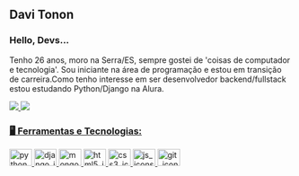## Davi Tonon
### Hello, Devs... 

Tenho 26 anos, moro na Serra/ES, sempre gostei de 'coisas de computador e tecnologia'. Sou iniciante na área de programação e estou em transição de carreira.Como tenho interesse em ser desenvolvedor backend/fullstack estou estudando Python/Django na Alura.

<div>
   <a href="https://github.com/davibtonon">
  <img src="https://github-readme-stats.vercel.app/api?username=davibtonon&count_private=true&show_icons=true&theme=synthwave"/>
  <img src="https://github-readme-stats.vercel.app/api/top-langs/?username=davibtonon&layout=compact&langs_count=7&theme=synthwave"/>
</div>

<link rel="stylesheet" href="https://cdn.jsdelivr.net/gh/devicons/devicon@v2.14.0/devicon.min.css">
<i class="devicon-css3-plain-wordmark colored"></i>

   
 ### 🖥️ Ferramentas e Tecnologias:
<div style="display: inline">
  <img alt="python_icons" height="30" width="40" src="https://cdn.jsdelivr.net/gh/devicons/devicon/icons/python/python-original.svg" />
  <img alt="django_icons" height="30" width="40" src="https://cdn.jsdelivr.net/gh/devicons/devicon/icons/django/django-plain.svg" />
  <img alt="mongodb_icons" height="30" width="40" src="https://cdn.jsdelivr.net/gh/devicons/devicon/icons/mongodb/mongodb-original.svg" />
  <img alt="html5_icons" height="30" width="40" src="https://cdn.jsdelivr.net/gh/devicons/devicon/icons/html5/html5-original.svg" />
  <img alt="css3_icons" height="30" width="40" src="https://cdn.jsdelivr.net/gh/devicons/devicon/icons/css3/css3-original.svg" />
  <img alt="js_icons" height="30" width="40" src="https://cdn.jsdelivr.net/gh/devicons/devicon/icons/javascript/javascript-original.svg" />
  <img alt="git_icons" height="30" width="40" src="https://cdn.jsdelivr.net/gh/devicons/devicon/icons/git/git-original.svg" />
          
</div>


